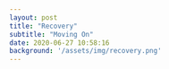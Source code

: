 ```yaml
---
layout: post
title: "Recovery"
subtitle: "Moving On"
date: 2020-06-27 10:58:16
background: '/assets/img/recovery.png'
---
```

